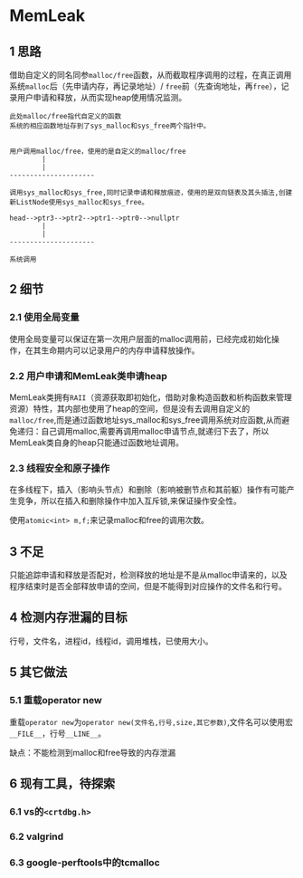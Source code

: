 # MemLeak

## 1 思路

借助自定义的同名同参`malloc/free`函数，从而截取程序调用的过程，在真正调用系统`malloc`后（先申请内存，再记录地址）/ `free`前（先查询地址，再`free`），记录用户申请和释放，从而实现heap使用情况监测。

```
此处malloc/free指代自定义的函数
系统的相应函数地址存到了sys_malloc和sys_free两个指针中。


用户调用malloc/free，使用的是自定义的malloc/free
        |
        |
---------------------

调用sys_malloc和sys_free,同时记录申请和释放痕迹，使用的是双向链表及其头插法,创建新ListNode使用sys_malloc和sys_free。

head-->ptr3-->ptr2-->ptr1-->ptr0-->nullptr
        |
        |
---------------------

系统调用

```

## 2 细节
### 2.1 使用全局变量
使用全局变量可以保证在第一次用户层面的malloc调用前，已经完成初始化操作，在其生命期内可以记录用户的内存申请释放操作。

### 2.2 用户申请和MemLeak类申请heap
MemLeak类拥有`RAII`（资源获取即初始化，借助对象构造函数和析构函数来管理资源）特性，其内部也使用了heap的空间，但是没有去调用自定义的`malloc/free`,而是通过函数地址sys_malloc和sys_free调用系统对应函数,从而避免递归：自己调用malloc,需要再调用malloc申请节点,就递归下去了，所以MemLeak类自身的heap只能通过函数地址调用。

### 2.3 线程安全和原子操作

在多线程下，插入（影响头节点）和删除（影响被删节点和其前躯）操作有可能产生竞争，所以在插入和删除操作中加入互斥锁,来保证操作安全性。

使用`atomic<int> m,f;`来记录malloc和free的调用次数。

## 3 不足
只能追踪申请和释放是否配对，检测释放的地址是不是从malloc申请来的，以及程序结束时是否全部释放申请的空间，但是不能得到对应操作的文件名和行号。

## 4 检测内存泄漏的目标
行号，文件名，进程id，线程id，调用堆栈，已使用大小。

## 5 其它做法
### 5.1 重载operator new
重载`operator new`为`operator new(文件名,行号,size,其它参数)`,文件名可以使用宏`__FILE__`，行号`__LINE__`。

缺点：不能检测到malloc和free导致的内存泄漏
## 6 现有工具，待探索
### 6.1 vs的`<crtdbg.h>`
### 6.2 valgrind
### 6.3 google-perftools中的tcmalloc